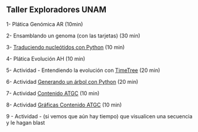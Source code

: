 ## Taller Exploradores UNAM
1- Plática Genómica AR (10min)

2- Ensamblando un genoma (con las tarjetas) (30 min)

3- [Traduciendo nucleótidos con Python](https://colab.research.google.com/drive/1ftvfl08bvD4Tsz6GpuxbghVev69m35Zo?usp=sharing) (10 min)

4- Plática Evolución AH (10 min)

5- Actividad  - Entendiendo la evolución con [TimeTree](http://www.timetree.org/) (20 min)

6- Actividad [Generando un árbol con Python](https://colab.research.google.com/drive/1zgp2cqiVxPslmB7M8JVfH7XWMymt9ozV?usp=sharing) (20 min)

7- Actividad [Contenido ATGC](https://colab.research.google.com/drive/1sw_BMBVnkIJaNTsSsuOiq_ZaXvVuI7Os?usp=sharing) (10 min)

8- Actividad [Gráficas Contenido ATGC](https://colab.research.google.com/drive/1IQZmtFf6O9c1rKSDzqKYFxgaGzWe3aKL?usp=sharing) (10 min)

9 - Actividad - (si vemos que aún hay tiempo) que visualicen una secuencia y le hagan blast

